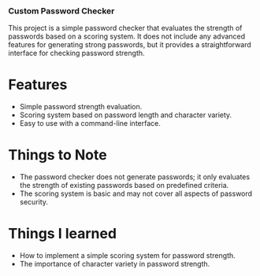 ### Custom Password Checker   
This project is a simple password checker that evaluates the strength of passwords based on a scoring system. It does not include any advanced features for generating strong passwords, but it provides a straightforward interface for checking password strength.

# Features
- Simple password strength evaluation.
- Scoring system based on password length and character variety.
- Easy to use with a command-line interface.

# Things to Note
- The password checker does not generate passwords; it only evaluates the strength of existing passwords based on predefined criteria.
- The scoring system is basic and may not cover all aspects of password security.

# Things I learned
- How to implement a simple scoring system for password strength.
- The importance of character variety in password strength.


